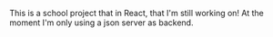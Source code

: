 This is a school project that in React, that I'm still working on! At the moment I'm only using a json server as backend.
